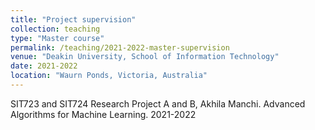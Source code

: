 ```yaml
---
title: "Project supervision"
collection: teaching
type: "Master course"
permalink: /teaching/2021-2022-master-supervision
venue: "Deakin University, School of Information Technology"
date: 2021-2022
location: "Waurn Ponds, Victoria, Australia"
---
```


SIT723 and SIT724 Research Project A and B, Akhila Manchi. Advanced Algorithms for Machine Learning. 2021-2022

